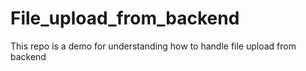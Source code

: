 # File_upload_from_backend
This repo is a demo for understanding how to handle file upload from backend

